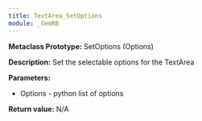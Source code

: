 ```yaml
---
title: TextArea_SetOptions
module: _GemRB
---
```


**Metaclass Prototype:** SetOptions (Options)

**Description:** Set the selectable options for the TextArea

**Parameters:** 
  * Options - python list of options

**Return value:** N/A

